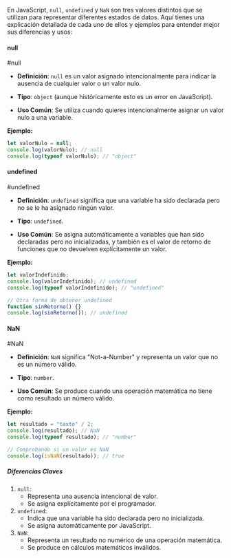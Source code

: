 En JavaScript, `null`, `undefined` y `NaN` son tres valores distintos que se utilizan para representar diferentes estados de datos. Aquí tienes una explicación detallada de cada uno de ellos y ejemplos para entender mejor sus diferencias y usos:

#### null
#null
- **Definición**: `null` es un valor asignado intencionalmente para indicar la ausencia de cualquier valor o un valor nulo.
    
- **Tipo**: `object` (aunque históricamente esto es un error en JavaScript).
    
- **Uso Común**: Se utiliza cuando quieres intencionalmente asignar un valor nulo a una variable.

**Ejemplo:**
``` js
let valorNulo = null;
console.log(valorNulo); // null
console.log(typeof valorNulo); // "object"
```

#### undefined
#undefined
- **Definición**: `undefined` significa que una variable ha sido declarada pero no se le ha asignado ningún valor.
    
- **Tipo**: `undefined`.
    
- **Uso Común**: Se asigna automáticamente a variables que han sido declaradas pero no inicializadas, y también es el valor de retorno de funciones que no devuelven explícitamente un valor.

**Ejemplo:**
``` js
let valorIndefinido;
console.log(valorIndefinido); // undefined
console.log(typeof valorIndefinido); // "undefined"

// Otra forma de obtener undefined
function sinRetorno() {}
console.log(sinRetorno()); // undefined
```

#### NaN
#NaN
- **Definición**: `NaN` significa "Not-a-Number" y representa un valor que no es un número válido.
    
- **Tipo**: `number`.
    
- **Uso Común**: Se produce cuando una operación matemática no tiene como resultado un número válido.

**Ejemplo:**
``` js
let resultado = "texto" / 2;
console.log(resultado); // NaN
console.log(typeof resultado); // "number"

// Comprobando si un valor es NaN
console.log(isNaN(resultado)); // true
```

##### Diferencias Claves
1) `null`:
    - Representa una ausencia intencional de valor.
    - Se asigna explícitamente por el programador.
2) `undefined`:
    - Indica que una variable ha sido declarada pero no inicializada.
    - Se asigna automáticamente por JavaScript.
3) `NaN`:
    - Representa un resultado no numérico de una operación matemática.
    - Se produce en cálculos matemáticos inválidos.